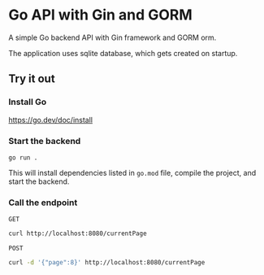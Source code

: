 # Go API with Gin and GORM

A simple Go backend API with Gin framework and GORM orm.

The application uses sqlite database, which gets created on startup.

## Try it out

### Install Go

https://go.dev/doc/install

### Start the backend

`go run .`

This will install dependencies listed in `go.mod` file, compile the project, and start the backend.

### Call the endpoint

`GET`

```bash
curl http://localhost:8080/currentPage
```

`POST`

```bash
curl -d '{"page":8}' http://localhost:8080/currentPage
```